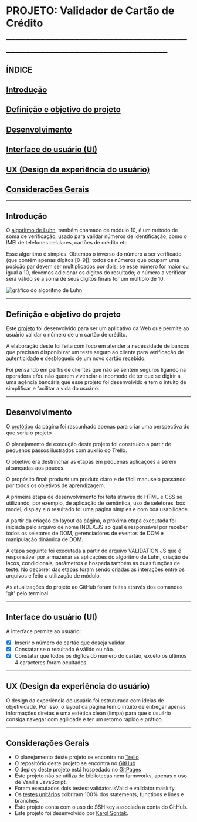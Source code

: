 # **PROJETO: Validador de Cartão de Crédito** ______________________________________________________________________

## **ÍNDICE**

## [Introdução](#introdução)
## [Definição e objetivo do projeto](#definição)
## [Desenvolvimento](#desenvolvimento)
## [Interface do usuário (UI)](#interface)
## [UX (Design da experiência do usuário)](#design)
## [Considerações Gerais](#considerações)

_________________________________________________________________________________________________________

## **Introdução** <div id= "introdução"></div>

O [algoritmo de Luhn](https://en.wikipedia.org/wiki/Luhn_algorithm), também
chamado de módulo 10, é um método de soma de verificação, usado para validar
números de identificação, como o IMEI de telefones celulares, cartões de crédito
etc.

Esse algoritmo é simples. Obtemos o inverso do número a ser verificado (que
contém apenas dígitos [0-9]); todos os números que ocupam uma posição par devem
ser multiplicados por dois; se esse número for maior ou igual a 10, devemos
adicionar os dígitos do resultado; o número a verificar será válido se a soma de
seus dígitos finais for um múltiplo de 10.

![gráfico do algoritmo de Luhn](https://www.101computing.net/wp/wp-content/uploads/Luhn-Algorithm.png)


__________________________________________________________________________________________________________

## **Definição e objetivo do projeto** <div id= "definição"></div>


Este [projeto](https://karolsontak.github.io/card-validation-karolsontak/) foi desenvolvido para ser um aplicativo da Web que permite ao usuário
validar o número de um cartão de crédito.

A elaboração deste foi feita com foco em atender a necessidade de bancos que 
precisam disponibizar um teste seguro ao cliente para verificação de autenticidade
e desbloqueio de um novo cartão recebido.

Foi pensando em perfis de clientes que não se sentem seguros ligando na operadora
e/ou não querem vivenciar o incomodo de ter que se digirir a uma agência bancária
que esse projeto foi desenvolvido e tem o intuito de simplificar e facilitar a 
vida do usuário.

__________________________________________________________________________________________________________


## **Desenvolvimento** <div id= "desenvolvimento"></div>

O [protótipo](Protótipo.jpeg) da página foi rascunhado apenas para criar uma perspectiva do que seria o projeto

O planejamento de execução deste projeto foi construído a partir de pequenos passos ilustrados com auxílio do Trello.

O objetivo era destrinchar as etapas em pequenas aplicações a serem alcançadas aos poucos.

O propósito final: produzir um produto claro e de fácil manuseio passando por todos os objetivos de aprendizagem.

A primeira etapa de desenvolvimento foi feita através do HTML e CSS se utilizando, por exemplo, de aplicação de semântica, uso de seletores, box model, display e o resultado foi uma página simples e com boa usabilidade.

A partir da criação do layout da página, a próxima etapa executada foi iniciada pelo arquivo de nome INDEX.JS ao qual é responsável por receber todos os seletores de DOM, gerenciadores de eventos de DOM e manipulação dinâmica de DOM. 

A etapa seguinte foi executada a partir do arquivo VALIDATION.JS que é responsável por armazenar as aplicações do algoritmo de Luhn, criação de laços, condicionais, parâmetros e hospeda também as duas funções de teste. No decorrer das etapas foram sendo criadas as interações entre os arquivos e feito a utilização de módulo.

As atualizações do projeto ao GitHub foram feitas através dos comandos 'git' pelo terminal
__________________________________________________________________________________________________________


## **Interface do usuário (UI)** <div id= "interface"></div>

A interface permite ao usuário:

- [x]  Inserir o número do cartão que deseja validar.
- [x]  Constatar se o resultado é válido ou não.
- [x]  Constatar que todos os dígitos do número do cartão, exceto os últimos 4
  caracteres foram ocultados.

__________________________________________________________________________________________________________


## **UX (Design da experiência do usuário)** <div id= "design"></div>

O design da experiência do usuário foi estruturada com ideias de objetividade.
Por isso, o layout da página tem o intuito de entregar apenas informações diretas 
e uma estética clean (limpa) para que o usuário consiga navegar com agilidade
e ter um retorno rápido e prático. 

__________________________________________________________________________________________________________


## **Considerações Gerais** <div id= "considerações"></div>

- O planejamento deste projeto se encontra no [Trello](https://trello.com/b/JsA4Whwv/card-validation)
- O repositório deste projeto se encontra no [GitHub](https://github.com/karolsontak/card-validation-karolsontak)
- O deploy deste projeto está hospedado no [GitPages](https://karolsontak.github.io/card-validation-karolsontak/)
- Este projeto não se utiliza de bibliotecas nem farmworks, apenas o uso de Vanilla JavaScript.
- Foram executados dois testes: validator.isValid e validator.maskify. 
- Os [testes unitários](Testes.jpeg) cobriram 100% dos statements, functions e lines e branches.
- Este projeto conta com o uso de SSH key associada a conta do GitHub.
- Este projeto foi desenvolvido por [Karol Sontak](https://github.com/karolsontak).
